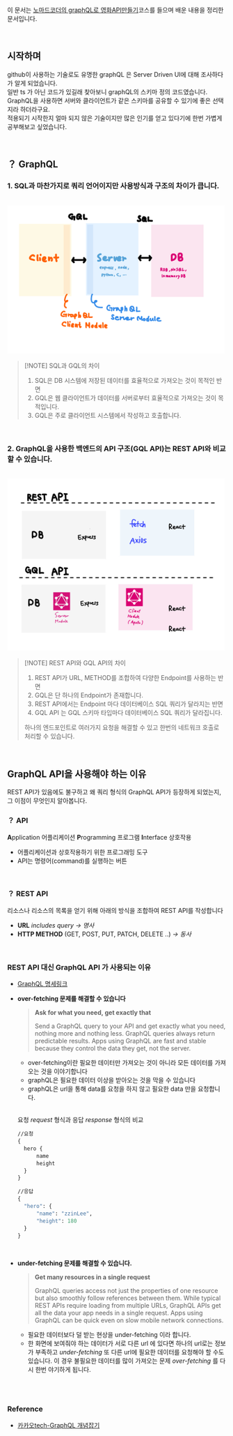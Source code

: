 <br>

이 문서는 [노마드코더의 graphQL로 영화API만들기](https://nomadcoders.co/graphql-for-beginners/lobby)코스를 들으며 배운 내용을 정리한 문서입니다.<br>

<br>

## 시작하며

github이 사용하는 기술로도 유명한 graphQL 은 Server Driven UI에 대해 조사하다가 알게 되었습니다. <br>
일반 ts 가 아닌 코드가 있길래 찾아보니 graphQL의 스키마 정의 코드였습니다. <br>
GraphQL을 사용하면 서버와 클라이언트가 같은 스키마를 공유할 수 있기에 좋은 선택지라 하더라구요. <br>
적용되기 시작한지 얼마 되지 않은 기술이지만 많은 인기를 얻고 있다기에 한번 가볍게 공부해보고 싶었습니다. <br>

<br>

## ？ GraphQL

### 1. SQL과 마찬가지로 쿼리 언어이지만 사용방식과 구조의 차이가 큽니다.

<br>

<img src="./imgs/queryLang.jpeg" alt="queryLangdiff" width=500 />

<br>

> [!NOTE] SQL과 GQL의 차이
>
> 1. SQL은 DB 시스템에 저장된 데이터를 효율적으로 가져오는 것이 목적인 반면
> 2. GQL은 웹 클라이언트가 데이터를 서버로부터 효율적으로 가져오는 것이 목적입니다.
> 3. GQL은 주로 클라이언트 시스템에서 작성하고 호출합니다.

<br>

### 2. GraphQL을 사용한 백엔드의 API 구조(GQL API)는 REST API와 비교할 수 있습니다.

<br>

<img src="./imgs/RESTGQL.jpeg" alt="APIdiff" width=500 />

<br>

> [!NOTE] REST API와 GQL API의 차이
>
> 1. REST API가 URL, METHOD를 조합하여 다양한 Endpoint를 사용하는 반면
> 2. GQL은 단 하나의 Endpoint가 존재합니다.
> 3. REST API에서는 Endpoint 마다 데이터베이스 SQL 쿼리가 달라지는 반면
> 4. GQL API 는 GQL 스키마 타입마다 데이터베이스 SQL 쿼리가 달라집니다.
>
> 하나의 엔드포인트로 여러가지 요청을 해결할 수 있고 한번의 네트워크 호출로 처리할 수 있습니다.

<br>

## GraphQL API을 사용해야 하는 이유

REST API가 있음에도 불구하고 왜 쿼리 형식의 GraphQL API가 등장하게 되었는지, 그 이점이 무엇인지 알아봅니다.

### ？ API

**A**pplication 어플리케이션 **P**rogramming 프로그램 **I**nterface 상호작용

- 어플리케이션과 상호작용하기 위한 프로그래밍 도구
- API는 명령어(command)를 실행하는 버튼

<br>

### ？ REST API

리소스나 리소스의 목록을 얻기 위해 아래의 방식을 조합하여 REST API를 작성합니다

- **URL** _includes query → 명사_
- **HTTP METHOD** (GET, POST, PUT, PATCH, DELETE ..) _→ 동사_

<br>

### REST API 대신 GraphQL API 가 사용되는 이유

- [GraphQL 명세링크](https://github.com/graphql/graphql-spec)
- **over-fetching 문제를 해결할 수 있습니다**

  > **Ask for what you need, get exactly that**
  >
  > Send a GraphQL query to your API and get exactly what you need, nothing more and nothing less. GraphQL queries always return predictable results. Apps using GraphQL are fast and stable because they control the data they get, not the server.

  - over-fetching이란 필요한 데이터만 가져오는 것이 아니라 모든 데이터를 가져오는 것을 이야기합니다
  - graphQL은 필요한 데이터 이상을 받아오는 것을 막을 수 있습니다
  - graphQL은 url을 통해 data를 요청을 하지 않고 필요한 data 만을 요청합니다.

  <br>

  요청 _request_ 형식과 응답 _response_ 형식의 비교

  ```graphql
  //요청
  {
  	hero {
  		name
  		height
  	}
  }
  ```

  ```graphql
  //응답
  {
  	"hero": {
  		"name": "zzinLee",
  		"height": 180
  	}
  }
  ```

<br>

- **under-fetching 문제를 해결할 수 있습니다.**

  > **Get many resources in a single request**
  >
  > GraphQL queries access not just the properties of one resource but also smoothly follow references between them. While typical REST APIs require loading from multiple URLs, GraphQL APIs get all the data your app needs in a single request. Apps using GraphQL can be quick even on slow mobile network connections.

  - 필요한 데이터보다 덜 받는 현상을 under-fetching 이라 합니다.
  - 한 화면에 보여줘야 하는 데이터가 서로 다른 url 에 있다면 하나의 url로는 정보가 부족하고 _under-fetching_ 또 다른 url에 필요한 데이터를 요청해야 할 수도 있습니다. 이 경우 불필요한 데이터를 많이 가져오는 문제 _over-fetching_ 를 다시 한번 야기하게 됩니다.

<br>
<br>

### Reference

- [카카오tech-GraphQL 개념잡기](https://tech.kakao.com/posts/364)
